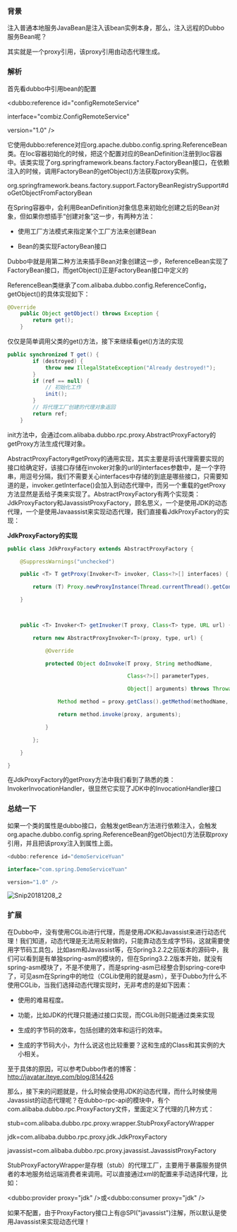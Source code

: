 ### 背景

注入普通本地服务JavaBean是注入该bean实例本身，那么，注入远程的Dubbo服务Bean呢？

其实就是一个proxy引用，该proxy引用由动态代理生成。



### 解析

首先看dubbo中引用bean的配置

<dubbo:reference id="configRemoteService"

interface="combiz.ConfigRemoteService"

version="1.0" />



它使用dubbo:reference对应org.apache.dubbo.config.spring.ReferenceBean类。在Ioc容器初始化的时候，把这个配置对应的BeanDefinition注册到Ioc容器中。该类实现了org.springframework.beans.factory.FactoryBean接口，在依赖注入的时候，调用FactoryBean的getObject()方法获取proxy实例。

org.springframework.beans.factory.support.FactoryBeanRegistrySupport#doGetObjectFromFactoryBean



在Spring容器中，会利用BeanDefinition对象信息来初始化创建之后的Bean对象，但如果你想插手“创建对象”这一步，有两种方法：

- 使用工厂方法模式来指定某个工厂方法来创建Bean

- Bean的类实现FactoryBean接口



Dubbo中就是用第二种方法来插手Bean对象创建这一步，ReferenceBean实现了FactoryBean接口，而getObject()正是FactoryBean接口中定义的

ReferenceBean类继承了com.alibaba.dubbo.config.ReferenceConfig，getObject()的具体实现如下：

```java
@Override
    public Object getObject() throws Exception {
        return get();
    }
```

仅仅是简单调用父类的get()方法，接下来继续看get()方法的实现

```java
public synchronized T get() {
        if (destroyed) {
            throw new IllegalStateException("Already destroyed!");
        }
        if (ref == null) {
            // 初始化工作
            init();
        }
        // 将代理工厂创建的代理对象返回
        return ref;
    }
```

init方法中，会通过com.alibaba.dubbo.rpc.proxy.AbstractProxyFactory的getProxy方法生成代理对象。



AbstractProxyFactory#getProxy的通用实现，其实主要是将该代理需要实现的接口给确定好，该接口存储在invoker对象的url的interfaces参数中，是一个字符串，用逗号分隔，我们不需要关心interfaces中存储的到底是哪些接口，只需要知道的是，invoker.getInterface()会加入到动态代理中，而另一个重载的getProxy方法显然是丢给子类来实现了。AbstractProxyFactory有两个实现类：JdkProxyFactory和JavassistProxyFactory，顾名思义，一个是使用JDK的动态代理，一个是使用Javaassist来实现动态代理，我们直接看JdkProxyFactory的实现：



**JdkProxyFactory的实现**

```java
public class JdkProxyFactory extends AbstractProxyFactory {

    @SuppressWarnings("unchecked")

    public <T> T getProxy(Invoker<T> invoker, Class<?>[] interfaces) {

        return (T) Proxy.newProxyInstance(Thread.currentThread().getContextClassLoader(), interfaces, new InvokerInvocationHandler(invoker));

    }

 

    public <T> Invoker<T> getInvoker(T proxy, Class<T> type, URL url) {

        return new AbstractProxyInvoker<T>(proxy, type, url) {

            @Override

            protected Object doInvoke(T proxy, String methodName,

                                      Class<?>[] parameterTypes,

                                      Object[] arguments) throws Throwable {

                Method method = proxy.getClass().getMethod(methodName, parameterTypes);

                return method.invoke(proxy, arguments);

            }

        };

    }

}
```

在JdkProxyFactory的getProxy方法中我们看到了熟悉的类：InvokerInvocationHandler，很显然它实现了JDK中的InvocationHandler接口



### 总结一下

如果一个类的属性是dubbo接口，会触发getBean方法进行依赖注入，会触发org.apache.dubbo.config.spring.ReferenceBean的getObject()方法获取proxy引用，并且把该proxy注入到属性上面。

```java
<dubbo:reference id="demoServiceYuan"

interface="com.spring.DemoServiceYuan"

version="1.0" />

```



![Snip20181208_2](https://ws2.sinaimg.cn/large/006tNbRwgy1fxzg009ykmj30vm0d2tan.jpg)









### 扩展

在Dubbo中，没有使用CGLib进行代理，而是使用JDK和Javassist来进行动态代理！我们知道，动态代理是无法用反射做的，只能靠动态生成字节码，这就需要使用字节码工具包，比如asm和Javassist等，在Spring3.2.2之前版本的源码中，我们可以看到是有单独spring-asm的模块的，但在Spring3.2.2版本开始，就没有spring-asm模块了，不是不使用了，而是spring-asm已经整合到spring-core中了，可见asm在Spring中的地位（CGLib使用的就是asm），至于Dubbo为什么不使用CGLib，当我们选择动态代理实现时，无非考虑的是如下因素：

- 使用的难易程度。

- 功能，比如JDK的代理只能通过接口实现，而CGLib则只能通过类来实现

- 生成的字节码的效率，包括创建的效率和运行的效率。

- 生成的字节码大小，为什么说这也比较重要？这和生成的Class和其实例的大小相关。

至于具体的原因，可以参考Dubbo作者的博客：http://javatar.iteye.com/blog/814426



那么，接下来的问题就是，什么时候会使用JDK的动态代理，而什么时候使用Javassist的动态代理呢？在dubbo-rpc-api的模块中，有个com.alibaba.dubbo.rpc.ProxyFactory文件，里面定义了代理的几种方式：

stub=com.alibaba.dubbo.rpc.proxy.wrapper.StubProxyFactoryWrapper

jdk=com.alibaba.dubbo.rpc.proxy.jdk.JdkProxyFactory

javassist=com.alibaba.dubbo.rpc.proxy.javassist.JavassistProxyFactory



StubProxyFactoryWrapper是存根（stub）的代理工厂，主要用于暴露服务提供者的本地服务给远端消费者来调用。可以直接通过xml的配置来手动选择代理，比如：

<dubbo:provider proxy="jdk" />或<dubbo:consumer proxy="jdk" />

如果不配置，由于ProxyFactory接口上有@SPI("javassist")注解，所以默认是使用Javassist来实现动态代理！